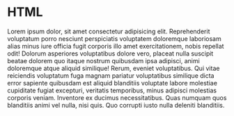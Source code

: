 <!DOCTYPE html>
<html lang="en">
<head>
    <meta charset="UTF-8">
    <meta name="viewport" content="width=device-width, initial-scale=1.0">
    <title>HTML</title>
</head>

<body>
    <h1>HTML</h1>
    <p>Lorem ipsum dolor, sit amet consectetur adipisicing elit. Reprehenderit voluptatum porro nesciunt perspiciatis voluptatem doloremque laboriosam alias minus iure officia fugit corporis illo amet exercitationem, nobis repellat odit! Dolorum asperiores voluptatibus dolore vero, placeat nulla suscipit beatae dolorem quo itaque nostrum quibusdam ipsa adipisci, animi doloremque atque aliquid similique! Rerum, eveniet voluptatibus. Qui vitae reiciendis voluptatum fuga magnam pariatur voluptatibus similique dicta error sapiente quibusdam est aliquid blanditiis voluptate labore molestiae cupiditate fugiat excepturi, veritatis temporibus, minus adipisci molestias corporis veniam. Inventore ex ducimus necessitatibus. Quas numquam quos blanditiis animi vel nulla, nisi quis. Quo corrupti iusto nulla deleniti blanditiis.</p>

</body>

</html>
